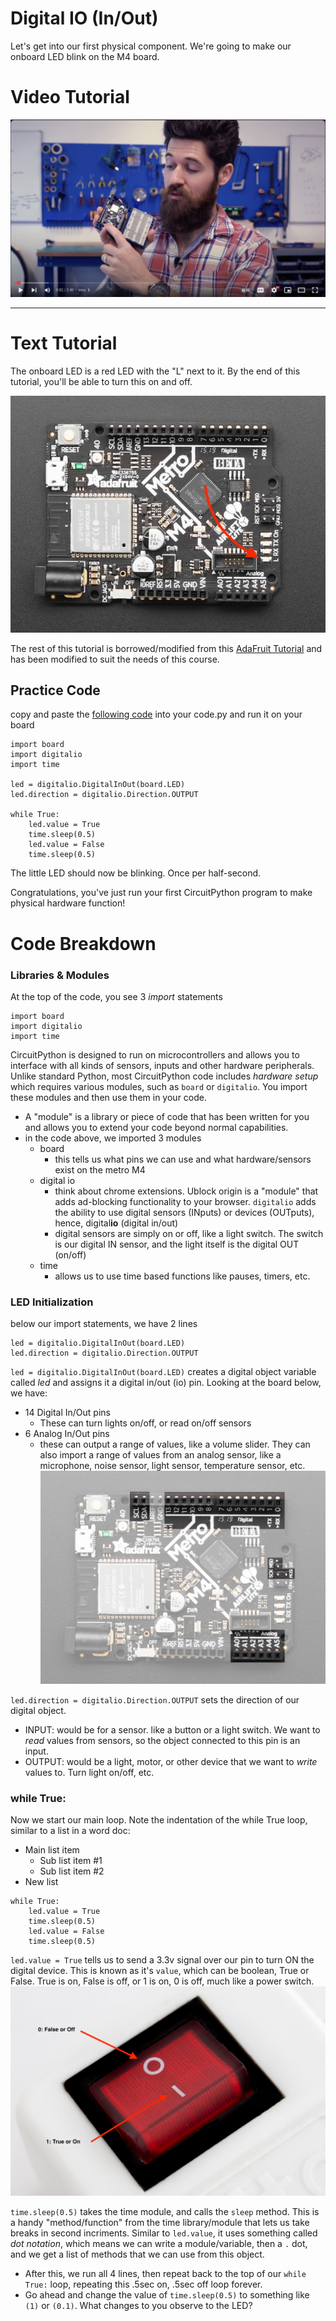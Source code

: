 # Digital IO (In/Out)
Let's get into our first physical component. We're going to make our onboard LED blink on the M4 board. 

# Video Tutorial

[![img](Screenshot%202025-01-05%20at%2014.36.01.png)](https://www.youtube.com/watch?v=XH401a__nY8)

---

# Text Tutorial

The onboard LED is a red LED with the "L" next to it. By the end of this tutorial, you'll be able to turn this on and off. 

![metro](metro.jpeg)

The rest of this tutorial is borrowed/modified from this [AdaFruit Tutorial](https://learn.adafruit.com/welcome-to-circuitpython/creating-and-editing-code) and has been modified to suit the needs of this course. 

## Practice Code
copy and paste the [following code](learning_modules/programming_tutorials/digital_io/blinking_led.py) into your code.py and run it on your board
```
import board
import digitalio
import time

led = digitalio.DigitalInOut(board.LED)
led.direction = digitalio.Direction.OUTPUT

while True:
    led.value = True
    time.sleep(0.5)
    led.value = False
    time.sleep(0.5)
```

The little LED should now be blinking. Once per half-second.

Congratulations, you've just run your first CircuitPython program to make physical hardware function!

# Code Breakdown

### Libraries & Modules
At the top of the code, you see 3 *import* statements
```
import board
import digitalio
import time
```

CircuitPython is designed to run on microcontrollers and allows you to interface with all kinds of sensors, inputs and other hardware peripherals. Unlike standard Python, most CircuitPython code includes *hardware setup* which requires various modules, such as `board` or `digitalio`. You import these modules and then use them in your code. 
* A "module" is a library or piece of code that has been written for you and allows you to extend your code beyond normal capabilities. 
* in the code above, we imported 3 modules
    - board 
        - this tells us what pins we can use and what hardware/sensors exist on the metro M4
    - digital io   
        * think about chrome extensions. Ublock origin is a "module" that adds ad-blocking functionality to your browser. `digitalio` adds the ability to use digital sensors (INputs) or devices (OUTputs), hence, digital**io** (digital in/out)
        * digital sensors are simply on or off, like a light switch. The switch is our digital IN sensor, and the light itself is the digital OUT (on/off)
    - time
        - allows us to use time based functions like pauses, timers, etc. 

### LED Initialization
below our import statements, we have 2 lines
```
led = digitalio.DigitalInOut(board.LED)
led.direction = digitalio.Direction.OUTPUT
```

`led = digitalio.DigitalInOut(board.LED)` creates a digital object variable called *led* and assigns it a digital in/out (io) pin. Looking at the board below, we have:
* 14 Digital In/Out pins
    - These can turn lights on/off, or read on/off sensors
* 6 Analog In/Out pins 
    - these can output a range of values, like a volume slider. They can also import a range of values from an analog sensor, like a microphone, noise sensor, light sensor, temperature sensor, etc.
![logic](logic.jpeg)

`led.direction = digitalio.Direction.OUTPUT` sets the direction of our digital object.
- INPUT: would be for a sensor. like a button or a light switch. We want to *read* values from sensors, so the object connected to this pin is an input. 
- OUTPUT: would be a light, motor, or other device that we want to *write* values to. Turn light on/off, etc. 

### while True:
Now we start our main loop. Note the indentation of the while True loop, similar to a list in a word doc:
* Main list item
    * Sub list item #1
    * Sub list item #2
* New list
```
while True:
    led.value = True
    time.sleep(0.5)
    led.value = False
    time.sleep(0.5)
```

`led.value = True` tells us to send a 3.3v signal over our pin to turn ON the digital device. This is known as it's `value`, which can be boolean, True or False. True is on, False is off, or 1 is on, 0 is off, much like a power switch. 
![switch](switch.jpeg)

`time.sleep(0.5)` takes the time module, and calls the `sleep` method. This is a handy "method/function" from the time library/module that lets us take breaks in second incriments. Similar to `led.value`, it uses something called *dot notation*, which means we can write a module/variable, then a `.` dot, and we get a list of methods that we can use from this object. 

* After this, we run all 4 lines, then repeat back to the top of our `while True:` loop, repeating this .5sec on, .5sec off loop forever. 
* Go ahead and change the value of `time.sleep(0.5)` to something like `(1)` or `(0.1)`. What changes to you observe to the LED? 